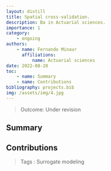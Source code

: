 ```yaml
---
layout: distill
title: Spatial cross-validation.
description: Ba in Actuarial sciences. 
importance: 1
category:
    - ongoing
authors: 
    - name: Fernando Minaur
      affiliations: 
          name: Actuarial sciences
date: 2022-08-28
toc: 
    - name: Summary
    - name: Contributions    
bibliography: projects.bib 
img: /assets/img/4.jpg
---
```


> Outcome:
Under revision

## Summary

## Contributions

> Tags
:   Surrogate modeling

